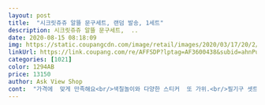 ```yaml
---
layout: post 
title:  "시크릿쥬쥬 알뜰 문구세트, 랜덤 발송, 1세트" 
description: 시크릿쥬쥬 알뜰 문구세트,  ..
date: 2020-08-15 08:18:09 
img: https://static.coupangcdn.com/image/retail/images/2020/03/17/20/2/56f491ea-d024-4d37-a334-44f18946239d.jpg 
linkUrl: https://link.coupang.com/re/AFFSDP?lptag=AF3600438&subid=ahnPublicAsk&pageKey=1403500479&itemId=2438400356&vendorItemId=70432214387&traceid=V0-113-edc817f6cf1eff5a 
categories: [1021] 
color: 1294AB 
price: 13150 
author: Ask View Shop 
cont:  "가격에  맞게 만족해요<br/>색칠놀이와 다양한 스티커  또 가위.<br/>필기구 셋트등 알차게 들어있어요.<br/>색연필로 색칠공부도 열심히 하네요.<br/><br/>아이가 좋아하는 시크릿 쥬쥬♡<br/>아이가좋아해요<br/>잘 사준듯 해요.<br/><br/>" 
---
```

